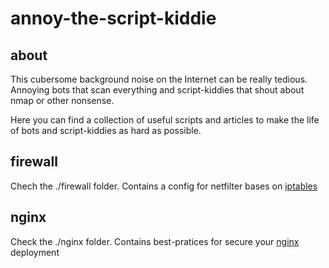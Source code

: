 # annoy-the-script-kiddie

## about
This cubersome background noise on the Internet can be really tedious. Annoying bots that scan everything and script-kiddies that shout about nmap or other nonsense.

Here you can find a collection of useful scripts and articles to make the life of bots and script-kiddies as hard as possible.

## firewall

Chech the ./firewall folder. Contains a config for netfilter bases on [iptables](https://en.wikipedia.org/wiki/Iptables)


## nginx

Check the ./nginx folder. Contains best-pratices for secure your [nginx](https://www.nginx.com/) deployment